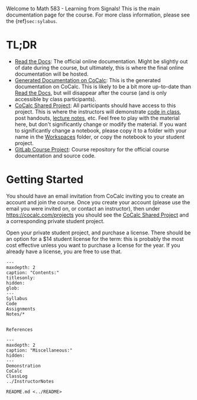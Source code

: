 <!-- Math 583 - Learning from Signals
   You can adapt this file completely to your liking, but it should at least
   contain the root `toctree` directive.
-->


<!-- Include ../README.md
     If you would like to use the contents of your top-level README.md file here, then
     you can literally include it here with the following:

```{include} ../README.md
``` 

    Note that this may will break `sphinx-autobuild` (`make doc-server`) which will not rebuild
    this index file when ../README.md changes.  See the note at the bottom of the file
    if you want to do this while using sphinx-autobuild.
--> 


Welcome to Math 583 - Learning from Signals!  This is the main documentation page for the
course.  For more class information, please see the {ref}`sec:sylabus`.


# TL;DR

* [Read the Docs][]: The official online documentation.  Might be slightly out of date
  during the course, but ultimately, this is where the final online documentation will
  be hosted.
* [Generated Documentation on CoCalc][]: This is the generated documentation on CoCalc.
  This is likely to be a bit more up-to-date than [Read the Docs][], but will disappear
  after the course (and is only accessible by class participants).
* [CoCalc Shared Project][]: All participants should have access to this project.  This
  is where the instructors will demonstrate [code in class][class notebooks], post
  handouts, [lecture notes][], etc.  Feel free to play with the material here, but don't
  significantly change or modify the material.  If you want to significantly change a
  notebook, please copy it to a folder with your name in the [Workspaces][] folder, or
  copy the notebook to your student project.
* [GitLab Course Project][]: Course repository for the official course documentation and
  source code.
  
[Generated Documentation on CoCalc]: <https://cocalc.com/5111388d-0811-49c4-9cb9-223049d52da7/raw/iSciMath583/Docs/_build/html/index.html>
[Read the Docs]: <https://iscimath-583-learning-from-signals.readthedocs.io/en/latest/>
[CoCalc Shared Project]: <https://cocalc.com/projects/5111388d-0811-49c4-9cb9-223049d52da7/>
[lecture notes]: <https://cocalc.com/projects/5111388d-0811-49c4-9cb9-223049d52da7/files/Lectures/>
[class notebooks]: <https://cocalc.com/projects/5111388d-0811-49c4-9cb9-223049d52da7/files/ClassNotebooks/>
[Workspaces]: <https://cocalc.com/projects/5111388d-0811-49c4-9cb9-223049d52da7/files/Workspaces/>
[GitLab Course Project]: <https://gitlab.com/wsu-courses/iscimath-583-learning-from-images-and-signals>

# Getting Started

You should have an email invitation from CoCalc inviting you to create an account and
join the course.  Once you create your account (please use the email you were invited
on, or contact an instructor), then under <https://cocalc.com/projects> you should see
the [CoCalc Shared Project][] and a corresponding private student project.

Open your private student project, and purchase a license.  There should be an option
for a $14 student license for the term: this is probably the most cost effective unless
you want to purchase a license for the year.  If you already have a license, you are
free to use that.

```{toctree}
---
maxdepth: 2
caption: "Contents:"
titlesonly:
hidden:
glob:
---
Syllabus
Code
Assignments
Notes/*


References
```

```{toctree}
---
maxdepth: 2
caption: "Miscellaneous:"
hidden:
---
Demonstration
CoCalc
ClassLog
../InstructorNotes

README.md <../README>
```

<!-- If you opt to literally include files like ../README.md and would like to be able
     to take advantage of `sphinx-autobuild` (`make doc-server`), then you must make
     sure that you pass the name of any of these files to `sphinx-autobuild` in the
     `Makefile` so that those files will be regenerated.  We do this already for
     `index.md` but leave this note in case you want to do this elsewhere.
     
     Alternatively, you can include them separately and view these directly when editing.
     We do not include this extra toc when we build on RTD or on CoCalc.  We do this
     using the `sphinx.ext.ifconfig extension`:
     
     https://www.sphinx-doc.org/en/master/usage/extensions/ifconfig.html

```{eval-rst}
.. ifconfig:: not on_rtd and not on_cocalc

   .. toctree::
      :maxdepth: 0
      :caption: Top-level Files:
      :titlesonly:
      :hidden:

      README.md <../README>
      InstructorNotes.md <../InstructorNotes>
```
-->
